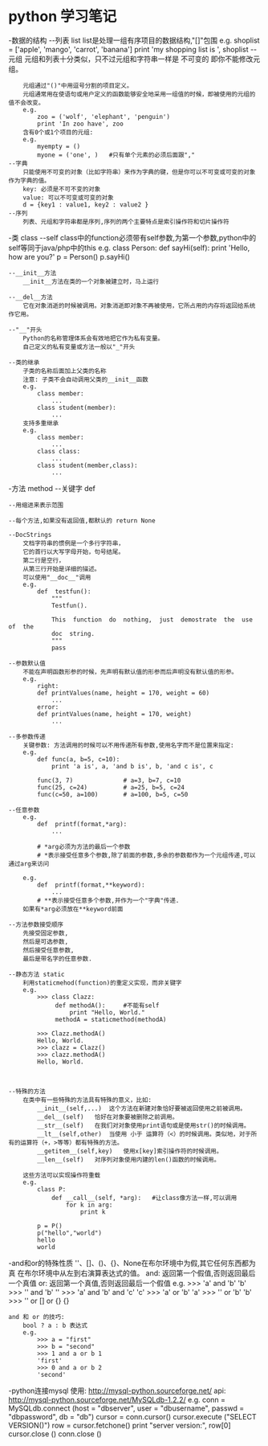 ﻿# python 学习笔记

-数据的结构
    --列表 list
        list是处理一组有序项目的数据结构,"[]"包围
        e.g.
            shoplist = ['apple', 'mango', 'carrot', 'banana']
            print 'my shopping list is ', shoplist
    --元组
        元组和列表十分类似，只不过元组和字符串一样是 不可变的 即你不能修改元组。

        元组通过"()"中用逗号分割的项目定义。
        元组通常用在使语句或用户定义的函数能够安全地采用一组值的时候，即被使用的元组的值不会改变。
        e.g.
            zoo = ('wolf', 'elephant', 'penguin')
            print 'In zoo have', zoo
        含有0个或1个项目的元组:
        e.g.
            myempty = ()
            myone = ('one', )   #只有单个元素的必须后面跟","
    --字典
        只能使用不可变的对象（比如字符串）来作为字典的键，但是你可以不可变或可变的对象作为字典的值。
        key: 必须是不可不变的对象
        value: 可以不可变或可变的对象
        d = {key1 : value1, key2 : value2 }
    --序列
        列表、元组和字符串都是序列,序列的两个主要特点是索引操作符和切片操作符


-类 class
    --self
        class中的function必须带有self参数,为第一个参数,python中的self等同于java/php中的this
        e.g.
            class Person:
                def sayHi(self):
                    print 'Hello, how are you?'
            p = Person()
            p.sayHi()

    --__init__方法
        __init__方法在类的一个对象被建立时，马上运行

    --__del__方法
        它在对象消逝的时候被调用。对象消逝即对象不再被使用，它所占用的内存将返回给系统作它用。

    --"__"开头
        Python的名称管理体系会有效地把它作为私有变量。
        自己定义的私有变量或方法一般以"_"开头

    --类的继承
        子类的名称后面加上父类的名称
        注意: 子类不会自动调用父类的__init__函数
        e.g.
            class member:
                ...
            class student(member):
                ...
        支持多重继承
        e.g.
            class member:
                ...
            class class:
                ...
            class student(member,class):
                ...

-方法 method
    --关键字 def

    --用缩进来表示范围

    --每个方法,如果没有返回值,都默认的 return None

    --DocStrings
        文档字符串的惯例是一个多行字符串，
        它的首行以大写字母开始，句号结尾。
        第二行是空行，
        从第三行开始是详细的描述。
        可以使用"__doc__"调用
        e.g.
            def  testfun():
                """
                Testfun().

                This  function  do  nothing,  just  demostrate  the  use  of  the
                doc  string.
                """
                pass

    --参数默认值
        不能在声明函数形参的时候，先声明有默认值的形参而后声明没有默认值的形参。
        e.g.
            right:
            def printValues(name, height = 170, weight = 60)
                ...
            error:
            def printValues(name, height = 170, weight)
                ...

    --多参数传递
        关键参数: 方法调用的时候可以不用传递所有参数,使用名字而不是位置来指定:
        e.g.
            def func(a, b=5, c=10):
                print 'a is', a, 'and b is', b, 'and c is', c

            func(3, 7)              # a=3, b=7, c=10
            func(25, c=24)          # a=25, b=5, c=24
            func(c=50, a=100)       # a=100, b=5, c=50

    --任意参数
        e.g.
            def  printf(format,*arg):
                ...

            # *arg必须为方法的最后一个参数
            # *表示接受任意多个参数,除了前面的参数,多余的参数都作为一个元组传递,可以通过arg来访问

        e.g.
            def  printf(format,**keyword):
                ...
            # **表示接受任意多个参数,并作为一个"字典"传递.
        如果有*arg必须放在**keyword前面

    --方法参数接受顺序
        先接受固定参数,
        然后是可选参数,
        然后接受任意参数,
        最后是带名字的任意参数.

    --静态方法 static
        利用staticmehod(function)的重定义实现，而非关键字
        e.g.
            >>> class Clazz:
                 def methodA():     #不能有self
                     print "Hello, World."
                 methodA = staticmethod(methodA)

            >>> Clazz.methodA()
            Hello, World.
            >>> clazz = Clazz()
            >>> clazz.methodA()
            Hello, World.



    --特殊的方法
        在类中有一些特殊的方法具有特殊的意义，比如:
            __init__(self,...)	这个方法在新建对象恰好要被返回使用之前被调用。
            __del__(self)	恰好在对象要被删除之前调用。
            __str__(self)	在我们对对象使用print语句或是使用str()的时候调用。
            __lt__(self,other)	当使用 小于 运算符（<）的时候调用。类似地，对于所有的运算符（+，>等等）都有特殊的方法。
            __getitem__(self,key)	使用x[key]索引操作符的时候调用。
            __len__(self)	对序列对象使用内建的len()函数的时候调用。

        这些方法可以实现操作符重载
        e.g.
            class P:
                def __call__(self, *arg):   #让class像方法一样,可以调用
                    for k in arg:
                        print k

            p = P()
            p("hello","world")
            hello
            world


-and和or的特殊性质
    ''、[]、()、{}、None在布尔环境中为假,其它任何东西都为真
    在布尔环境中从左到右演算表达式的值。
    and:
        返回第一个假值,否则返回最后一个真值
    or:
        返回第一个真值,否则返回最后一个假值
    e.g.
        >>> 'a' and 'b'
        'b'
        >>> '' and 'b'
        ''
        >>> 'a' and 'b' and 'c'
        'c'
        >>> 'a' or 'b'
        'a'
        >>> '' or 'b'
        'b'
        >>> '' or [] or {}
        {}

    and 和 or 的技巧:
        bool ? a : b 表达式
        e.g.
            >>> a = "first"
            >>> b = "second"
            >>> 1 and a or b 1
            'first'
            >>> 0 and a or b 2
            'second'

-python连接mysql
    使用: http://mysql-python.sourceforge.net/
    api: http://mysql-python.sourceforge.net/MySQLdb-1.2.2/
    e.g.
        conn = MySQLdb.connect (host = "dbserver",
                                user = "dbusername",
                                passwd = "dbpassword",
                                db = "db")
        cursor = conn.cursor()
        cursor.execute ("SELECT VERSION()")
        row = cursor.fetchone()
        print "server version:", row[0]
        cursor.close ()
        conn.close ()
    
